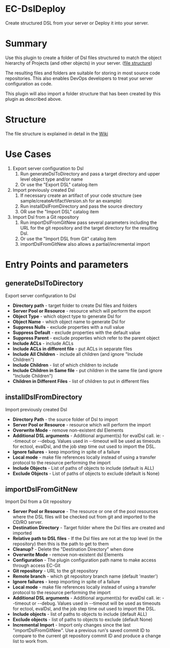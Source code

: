 # EC-DslDeploy
Create structured DSL from your server or Deploy it into your server.

# Summary
Use this plugin to create a folder of Dsl files structured to match the object hierarchy of Projects (and other objects) in your server.
([file structure](https://github.com/electric-cloud-community/EC-DslDeploy/wiki/file-structure))

The resulting files and folders are suitable for storing in most source code repositories.
This also enables DevOps developers to treat your server configuration as code.

This plugin will also import a folder structure that has been created by this plugin as described above.

# Structure
The file structure is explained in detail in the [Wiki](https://github.com/electric-cloud-community/EC-DslDeploy/wiki/file-structure)

# Use Cases
1. Export server configuration to Dsl
   1. Run generateDslToDirectory and pass a target directory and upper level object type and/or name
   2. Or use the "Export DSL" catalog item
2. Import previously created Dsl
   1. If necessary create an artifact of your code structure (see sample/createArtifactVersion.sh
      for an example)
   2. Run installDslFromDirectory and pass the source directory
   3. OR use the "Import DSL" catalog item
3. Import Dsl from a Git repository
   1. Run importDslFromGitNew pass several parameters including the URL for the git repository and the target directory for the resulting Dsl.
   2. Or use the "Import DSL from Git" catalog item
   3. importDslFromGitNew also allows a partial/incremental import 

# Entry Points and parameters
## generateDslToDirectory
Export server configuration to Dsl
  * **Directory path** - target folder to create Dsl files and folders
  * **Server Pool or Resource** - resource which will perform the export
  * **Object Type** - which object type to generate Dsl for
  * **Object Name** - which object name to generate Dsl for
  * **Suppress Nulls** - exclude properties with a null value
  * **Suppress Default** - exclude properties with the default value
  * **Suppress Parent** - exclude properties which refer to the parent object
  * **Include ACLs** - include ACLs
  * **Include ACLs in different file** - put ACLs in separate files
  * **Include All Children** - include all children (and ignore "Include Children")
  * **Include Children** - list of which children to include
  * **Include Children in Same file** - put children in the same file (and ignore "Include Children")
  * **Children in Different Files** - list of children to put in different files
## installDslFromDirectory
Import previously created Dsl
  * **Directory Path** - the source folder of Dsl to import
  * **Server Pool or Resource** - resource which will perform the import
  * **Overwrite Mode** - remove non-existent dsl Elements
  * **Additional DSL arguments** - Additional argument(s) for evalDsl call. ie: --timeout or --debug. Values used in --timeout will be used as timeouts for ectool, evalDsl, and the job step time out used to import the DSL.
  * **Ignore failures** - keep importing in spite of a failure
  * **Local mode** - make file references locally instead of using a transfer protocol to the resource performing the import
  * **Include Objects** - List of paths of objects to include (default is ALL)
  * **Exclude Objects** - List of paths of objects to exclude (default is None)
## importDslFromGitNew
Import Dsl from a Git repository
  * **Server Pool or Resource** - The resource or one of the pool resources where the DSL files will be checked out from git and imported to the CD/RO server.
  * **Destination Directory** - Target folder where the Dsl files are created and imported
  * **Relative path to DSL files** - If the Dsl files are not at the top level (in the repository) then this is the path to get to them
  * **Cleanup?** - Delete the "Destination Directory" when done
  * **Overwrite Mode** - remove non-existent dsl Elements
  * **Configuration** - The plugin configuration path name to make access through access EC-Git
  * **Git repository** - URL to the git repository
  * **Remote branch** - which git repository branch name (default 'master')
  * **Ignore failures** - keep importing in spite of a failure
  * **Local mode** - make file references locally instead of using a transfer protocol to the resource performing the import
  * **Additional DSL arguments** - Additional argument(s) for evalDsl call. ie: --timeout or --debug. Values used in --timeout will be used as timeouts for ectool, evalDsl, and the job step time out used to import the DSL.
  * **Include objects** - list of paths to objects to include (default ALL)
  * **Exclude objects** - list of paths to objects to exclude (default None)
  * **Incremental Import** - Import only changes since the last "importDslFromGitNew".  Use a previous run's saved commit ID to compare to the current git repository commit ID and produce a change list to work from.


